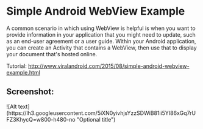# Simple Android WebView Example
A common scenario in which using WebView is helpful is when you want to provide information in your application that you might need to update, such as an end-user agreement or a user guide. Within your Android application, you can create an Activity that contains a WebView, then use that to display your document that's hosted online.

Tutorial: http://www.viralandroid.com/2015/08/simple-android-webview-example.html

<h2>Screenshot:</h2>
![Alt text](https://lh3.googleusercontent.com/5iXN0yivhjsYzzSDWiB81ii5YI86xGq7rUFZ3KhycQ=w800-h480-no "Optional title")

